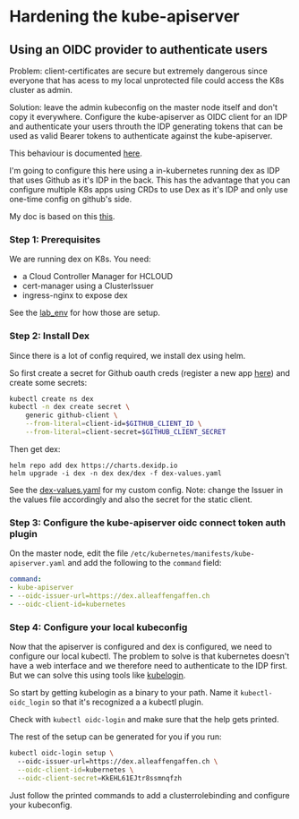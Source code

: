 # Hardening the kube-apiserver

## Using an OIDC provider to authenticate users

Problem: client-certificates are secure but extremely dangerous since everyone that has acess to my local unprotected file could access the K8s cluster as admin.

Solution: leave the admin kubeconfig on the master node itself and don't copy it everywhere. Configure the kube-apiserver as OIDC client for an IDP and authenticate your users throuth the IDP generating tokens that can be used as valid Bearer tokens to authenticate against the kube-apiserver.

This behaviour is documented [here](https://kubernetes.io/docs/reference/access-authn-authz/authentication/#openid-connect-tokens).

I'm going to configure this here using a in-kubernetes running dex as IDP that uses Github as it's IDP in the back. This has the advantage that you can configure multiple K8s apps using CRDs to use Dex as it's IDP and only use one-time config on github's side.

My doc is based on this [this](https://dexidp.io/docs/kubernetes/).

### Step 1: Prerequisites

We are running dex on K8s. You need:

- a Cloud Controller Manager for HCLOUD
- cert-manager using a ClusterIssuer
- ingress-nginx to expose dex

See the [lab_env](../lab_env/) for how those are setup.

### Step 2: Install Dex

Since there is a lot of config required, we install dex using helm.

So first create a secret for Github oauth creds (register a new app [here](https://github.com/settings/applications/new)) and create some secrets:

```bash
kubectl create ns dex
kubectl -n dex create secret \
    generic github-client \
    --from-literal=client-id=$GITHUB_CLIENT_ID \
    --from-literal=client-secret=$GITHUB_CLIENT_SECRET
```

Then get dex:

```
helm repo add dex https://charts.dexidp.io
helm upgrade -i dex -n dex dex/dex -f dex-values.yaml
```

See the [dex-values.yaml](./dex-values.yaml) for my custom config.
Note: change the Issuer in the values file accordingly and also the secret for the static client.

### Step 3: Configure the kube-apiserver oidc connect token auth plugin

On the master node, edit the file `/etc/kubernetes/manifests/kube-apiserver.yaml` and add the following to the `command` field:

```yaml
command:
- kube-apiserver
- --oidc-issuer-url=https://dex.alleaffengaffen.ch
- --oidc-client-id=kubernetes
```

### Step 4: Configure your local kubeconfig

Now that the apiserver is configured and dex is configured, we need to configure our local kubectl. The problem to solve is that kubernetes doesn't have a web interface and we therefore need to authenticate to the IDP first.
But we can solve this using tools like [kubelogin](https://github.com/int128/kubelogin).

So start by getting kubelogin as a binary to your path. Name it `kubectl-oidc_login` so that it's recognized a a kubectl plugin.

Check with `kubectl oidc-login` and make sure that the help gets printed.

The rest of the setup can be generated for you if you run:

```bash
kubectl oidc-login setup \ 
  --oidc-issuer-url=https://dex.alleaffengaffen.ch \
  --oidc-client-id=kubernetes \
  --oidc-client-secret=KkEHL61EJtr8ssmnqfzh
```

Just follow the printed commands to add a clusterrolebinding and configure your kubeconfig.
